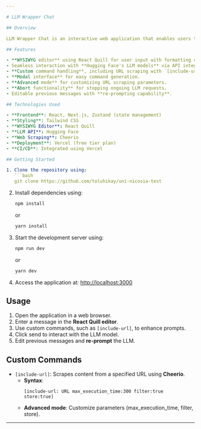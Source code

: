 ```yaml
---

# LLM Wrapper Chat

## Overview

LLM Wrapper Chat is an interactive web application that enables users to engage with a Large Language Model (LLM) using a user-friendly interface. This project utilizes **Next.js**, **React**, and **Zustand** for state management, along with **Tailwind CSS** for styling.

## Features

- **WYSIWYG editor** using React Quill for user input with formatting capabilities.
- Seamless interaction with **Hugging Face's LLM models** via API integration.
- **Custom command handling**, including URL scraping with `[include-url]` syntax.
- **Modal interface** for easy command generation.
- **Advanced mode** for customizing URL scraping parameters.
- **Abort functionality** for stopping ongoing LLM requests.
- Editable previous messages with **re-prompting capability**.

## Technologies Used

- **Frontend**: React, Next.js, Zustand (state management)
- **Styling**: Tailwind CSS
- **WYSIWYG Editor**: React Quill
- **LLM API**: Hugging Face
- **Web Scraping**: Cheerio
- **Deployment**: Vercel (free tier plan)
- **CI/CD**: Integrated using Vercel

## Getting Started

1. Clone the repository using:
   ```bash
   git clone https://github.com/toluhikay/uni-nicosia-test
   ```
2. Install dependencies using:
   ```bash
   npm install
   ```
   or
   ```bash
   yarn install
   ```
3. Start the development server using:
   ```bash
   npm run dev
   ```
   or
   ```bash
   yarn dev
   ```
4. Access the application at: [http://localhost:3000](http://localhost:3000)

## Usage

1. Open the application in a web browser.
2. Enter a message in the **React Quill editor**.
3. Use custom commands, such as `[include-url]`, to enhance prompts.
4. Click send to interact with the LLM model.
5. Edit previous messages and **re-prompt** the LLM.

## Custom Commands

- `[include-url]`: Scrapes content from a specified URL using **Cheerio**.
  - **Syntax**:
    ```
    [include-url: URL max_execution_time:300 filter:true store:true]
    ```
  - **Advanced mode**: Customize parameters (max_execution_time, filter, store).

---
```

